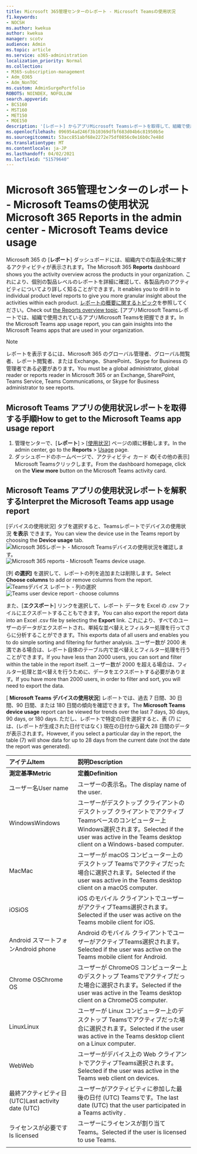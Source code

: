 ```yaml
---
title: Microsoft 365管理センターのレポート - Microsoft Teamsの使用状況
f1.keywords:
- NOCSH
ms.author: kwekua
author: kwekua
manager: scotv
audience: Admin
ms.topic: article
ms.service: o365-administration
localization_priority: Normal
ms.collection:
- M365-subscription-management
- Adm_O365
- Adm_NonTOC
ms.custom: AdminSurgePortfolio
ROBOTS: NOINDEX, NOFOLLOW
search.appverid:
- BCS160
- MST160
- MET150
- MOE150
description: '[レポート] からアプリMicrosoft Teamsレポートを取得して、組織で使用Microsoft Teamsアプリに関するMicrosoft 365します。'
ms.openlocfilehash: 096954ad246f3b10369dfbf683d04b6c81950b5e
ms.sourcegitcommit: 53acc851abf68e2272e75df0856c0e16b0c7e48d
ms.translationtype: MT
ms.contentlocale: ja-JP
ms.lasthandoff: 04/02/2021
ms.locfileid: "51579640"
---
```

# <a name="microsoft-365-reports-in-the-admin-center---microsoft-teams-device-usage"></a><span data-ttu-id="f3b24-103">Microsoft 365管理センターのレポート - Microsoft Teamsの使用状況</span><span class="sxs-lookup"><span data-stu-id="f3b24-103">Microsoft 365 Reports in the admin center - Microsoft Teams device usage</span></span>

<span data-ttu-id="f3b24-104">Microsoft 365 の [**レポート**] ダッシュボードには、組織内での製品全体に関するアクティビティが表示されます。</span><span class="sxs-lookup"><span data-stu-id="f3b24-104">The Microsoft 365 **Reports** dashboard shows you the activity overview across the products in your organization.</span></span> <span data-ttu-id="f3b24-105">これにより、個別の製品レベルのレポートを詳細に確認して、各製品内のアクティビティについてより詳しく知ることができます。</span><span class="sxs-lookup"><span data-stu-id="f3b24-105">It enables you to drill in to individual product level reports to give you more granular insight about the activities within each product.</span></span> <span data-ttu-id="f3b24-106">[レポートの概要に関するトピック](activity-reports.md)を参照してください。</span><span class="sxs-lookup"><span data-stu-id="f3b24-106">Check out [the Reports overview topic](activity-reports.md).</span></span> <span data-ttu-id="f3b24-107">[アプリMicrosoft Teamsレポートでは、組織で使用されているアプリMicrosoft Teamsを把握できます。</span><span class="sxs-lookup"><span data-stu-id="f3b24-107">In the Microsoft Teams app usage report, you can gain insights into the Microsoft Teams apps that are used in your organization.</span></span>
  
> [!NOTE]
> <span data-ttu-id="f3b24-108">レポートを表示するには、Microsoft 365 のグローバル管理者、グローバル閲覧者、レポート閲覧者、または Exchange、SharePoint、Skype for Business の管理者である必要があります。</span><span class="sxs-lookup"><span data-stu-id="f3b24-108">You must be a global administrator, global reader or reports reader in Microsoft 365 or an Exchange, SharePoint, Teams Service, Teams Communications, or Skype for Business administrator to see reports.</span></span>  
 
## <a name="how-to-get-to-the-microsoft-teams-app-usage-report"></a><span data-ttu-id="f3b24-109">Microsoft Teams アプリの使用状況レポートを取得する手順</span><span class="sxs-lookup"><span data-stu-id="f3b24-109">How to get to the Microsoft Teams app usage report</span></span>

1. <span data-ttu-id="f3b24-110">管理センターで、[**レポート**] \> [<a href="https://go.microsoft.com/fwlink/p/?linkid=2074756" target="_blank">使用状況</a>] ページの順に移動します。</span><span class="sxs-lookup"><span data-stu-id="f3b24-110">In the admin center, go to the **Reports** \> <a href="https://go.microsoft.com/fwlink/p/?linkid=2074756" target="_blank">Usage</a> page.</span></span> 
2. <span data-ttu-id="f3b24-111">ダッシュボードのホームページで、アクティビティ カード **の**[その他の表示] Microsoft Teamsクリックします。</span><span class="sxs-lookup"><span data-stu-id="f3b24-111">From the dashboard homepage, click on the **View more** button on the Microsoft Teams activity card.</span></span>
  
## <a name="interpret-the-microsoft-teams-app-usage-report"></a><span data-ttu-id="f3b24-112">Microsoft Teams アプリの使用状況レポートを解釈する</span><span class="sxs-lookup"><span data-stu-id="f3b24-112">Interpret the Microsoft Teams app usage report</span></span>

<span data-ttu-id="f3b24-113">[デバイスの使用状況] タブを選択すると、Teamsレポートでデバイスの使用状況 **を表示** できます。</span><span class="sxs-lookup"><span data-stu-id="f3b24-113">You can view the device use in the Teams report by choosing the **Device usage** tab.</span></span><br/><span data-ttu-id="f3b24-114">![Microsoft 365レポート - Microsoft Teamsデバイスの使用状況を確認します。](../../media/e46c7f7c-8371-4a20-ae82-b20df64b0205.png)</span><span class="sxs-lookup"><span data-stu-id="f3b24-114">![Microsoft 365 reports - Microsoft Teams device usage.](../../media/e46c7f7c-8371-4a20-ae82-b20df64b0205.png)</span></span>

<span data-ttu-id="f3b24-115">[列 **の選択]** を選択して、レポートの列を追加または削除します。</span><span class="sxs-lookup"><span data-stu-id="f3b24-115">Select **Choose columns** to add or remove columns from the report.</span></span>  <br/> <span data-ttu-id="f3b24-116">![Teamsデバイス レポート - 列の選択](../../media/3358d5d9-931b-4d30-931f-450b2f5717da.png)</span><span class="sxs-lookup"><span data-stu-id="f3b24-116">![Teams user device report - choose columns](../../media/3358d5d9-931b-4d30-931f-450b2f5717da.png)</span></span>

<span data-ttu-id="f3b24-117">また、[**エクスポート**] リンクを選択して、レポート データを Excel の .csv ファイルにエクスポートすることもできます。</span><span class="sxs-lookup"><span data-stu-id="f3b24-117">You can also export the report data into an Excel .csv file by selecting the **Export** link.</span></span> <span data-ttu-id="f3b24-118">これにより、すべてのユーザーのデータがエクスポートされ、単純な並べ替えとフィルター処理を行ってさらに分析することができます。</span><span class="sxs-lookup"><span data-stu-id="f3b24-118">This exports data of all users and enables you to do simple sorting and filtering for further analysis.</span></span> <span data-ttu-id="f3b24-119">ユーザー数が 2000 未満である場合は、レポート自体のテーブル内で並べ替えとフィルター処理を行うことができます。</span><span class="sxs-lookup"><span data-stu-id="f3b24-119">If you have less than 2000 users, you can sort and filter within the table in the report itself.</span></span> <span data-ttu-id="f3b24-120">ユーザー数が 2000 を超える場合は、フィルター処理と並べ替えを行うために、データをエクスポートする必要があります。</span><span class="sxs-lookup"><span data-stu-id="f3b24-120">If you have more than 2000 users, in order to filter and sort, you will need to export the data.</span></span> 

<span data-ttu-id="f3b24-121">[ **Microsoft Teams デバイスの使用状況**] レポートでは、過去 7 日間、30 日間、90 日間、または 180 日間の傾向を確認できます。</span><span class="sxs-lookup"><span data-stu-id="f3b24-121">The **Microsoft Teams device usage** report can be viewed for trends over the last 7 days, 30 days, 90 days, or 180 days.</span></span> <span data-ttu-id="f3b24-122">ただし、レポートで特定の日を選択すると、表 (7) には、(レポートが生成された日付ではなく) 現在の日付から最大 28 日間のデータが表示されます。</span><span class="sxs-lookup"><span data-stu-id="f3b24-122">However, if you select a particular day in the report, the table (7) will show data for up to 28 days from the current date (not the date the report was generated).</span></span>
  
|<span data-ttu-id="f3b24-123">アイテム</span><span class="sxs-lookup"><span data-stu-id="f3b24-123">Item</span></span>|<span data-ttu-id="f3b24-124">説明</span><span class="sxs-lookup"><span data-stu-id="f3b24-124">Description</span></span>|
|:-----|:-----|
|<span data-ttu-id="f3b24-125">**測定基準**</span><span class="sxs-lookup"><span data-stu-id="f3b24-125">**Metric**</span></span>|<span data-ttu-id="f3b24-126">**定義**</span><span class="sxs-lookup"><span data-stu-id="f3b24-126">**Definition**</span></span>|
|<span data-ttu-id="f3b24-127">ユーザー名</span><span class="sxs-lookup"><span data-stu-id="f3b24-127">User name</span></span>  <br/> |<span data-ttu-id="f3b24-128">ユーザーの表示名。</span><span class="sxs-lookup"><span data-stu-id="f3b24-128">The display name of the user.</span></span>  <br/> |
|<span data-ttu-id="f3b24-129">Windows</span><span class="sxs-lookup"><span data-stu-id="f3b24-129">Windows</span></span>  <br/> |<span data-ttu-id="f3b24-130">ユーザーがデスクトップ クライアントのデスクトップ クライアントでアクティブTeamsベースのコンピューター上Windows選択されます。</span><span class="sxs-lookup"><span data-stu-id="f3b24-130">Selected if the user was active in the Teams desktop client on a Windows-based computer.</span></span>  <br/> |
|<span data-ttu-id="f3b24-131">Mac</span><span class="sxs-lookup"><span data-stu-id="f3b24-131">Mac</span></span>  <br/> |<span data-ttu-id="f3b24-132">ユーザーが macOS コンピューター上のデスクトップ Teamsでアクティブだった場合に選択されます。</span><span class="sxs-lookup"><span data-stu-id="f3b24-132">Selected if the user was active in the Teams desktop client on a macOS computer.</span></span>  <br/> |
|<span data-ttu-id="f3b24-133">iOS</span><span class="sxs-lookup"><span data-stu-id="f3b24-133">iOS</span></span>  <br/> |<span data-ttu-id="f3b24-134">iOS のモバイル クライアントでユーザーがアクティブTeams選択されます。</span><span class="sxs-lookup"><span data-stu-id="f3b24-134">Selected if the user was active on the Teams mobile client for iOS.</span></span>  <br/> |
|<span data-ttu-id="f3b24-135">Android スマートフォン</span><span class="sxs-lookup"><span data-stu-id="f3b24-135">Android phone</span></span>  <br/> | <span data-ttu-id="f3b24-136">Android のモバイル クライアントでユーザーがアクティブTeams選択されます。</span><span class="sxs-lookup"><span data-stu-id="f3b24-136">Selected if the user was active on the Teams mobile client for Android.</span></span>  <br/> |
|<span data-ttu-id="f3b24-137">Chrome OS</span><span class="sxs-lookup"><span data-stu-id="f3b24-137">Chrome OS</span></span>  <br/> |<span data-ttu-id="f3b24-138">ユーザーが ChromeOS コンピューター上のデスクトップ Teamsでアクティブだった場合に選択されます。</span><span class="sxs-lookup"><span data-stu-id="f3b24-138">Selected if the user was active in the Teams desktop client on a ChromeOS computer.</span></span>|
|<span data-ttu-id="f3b24-139">Linux</span><span class="sxs-lookup"><span data-stu-id="f3b24-139">Linux</span></span>  <br/> | <span data-ttu-id="f3b24-140">ユーザーが Linux コンピューター上のデスクトップ Teamsでアクティブだった場合に選択されます。</span><span class="sxs-lookup"><span data-stu-id="f3b24-140">Selected if the user was active in the Teams desktop client on a Linux computer.</span></span>  <br/> |
|<span data-ttu-id="f3b24-141">Web</span><span class="sxs-lookup"><span data-stu-id="f3b24-141">Web</span></span>  <br/> |<span data-ttu-id="f3b24-142">ユーザーがデバイス上の Web クライアントでアクティブTeams選択されます。</span><span class="sxs-lookup"><span data-stu-id="f3b24-142">Selected if the user was active in the Teams web client on devices.</span></span>|
|<span data-ttu-id="f3b24-143">最終アクティビティ日 (UTC)</span><span class="sxs-lookup"><span data-stu-id="f3b24-143">Last activity date (UTC)</span></span>  <br/> |<span data-ttu-id="f3b24-144">ユーザーがアクティビティに参加した最後の日付 (UTC) Teamsです。</span><span class="sxs-lookup"><span data-stu-id="f3b24-144">The last date (UTC) that the user participated in a Teams activity .</span></span>  <br/> |
|<span data-ttu-id="f3b24-145">ライセンスが必要です</span><span class="sxs-lookup"><span data-stu-id="f3b24-145">Is licensed</span></span>|<span data-ttu-id="f3b24-146">ユーザーにライセンスが割り当てTeams。</span><span class="sxs-lookup"><span data-stu-id="f3b24-146">Selected if the user is licensed to use Teams.</span></span>|
|||